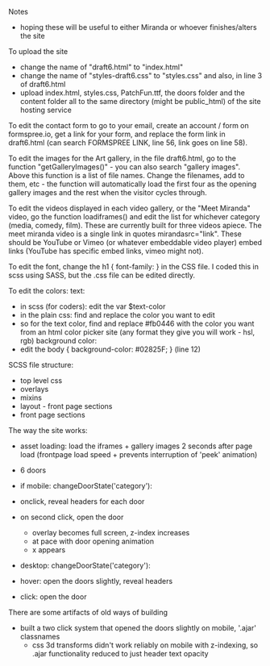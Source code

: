 Notes
- hoping these will be useful to either Miranda or whoever finishes/alters the site

To upload the site
- change the name of "draft6.html" to "index.html"
- change the name of "styles-draft6.css" to "styles.css" and also, in line 3 of draft6.html
- upload index.html, styles.css, PatchFun.ttf, the doors folder and the content folder all to the same directory (might be public_html) of the site hosting service

To edit the contact form to go to your email, create an account / form on formspree.io, get a link for your form, and replace the form link in draft6.html (can search FORMSPREE LINK, line 56, link goes on line 58).

To edit the images for the Art gallery, in the file draft6.html, go to the function "getGalleryImages()" - you can also search "gallery images". Above this function is a list of file names. Change the filenames, add to them, etc - the function will automatically load the first four as the opening gallery images and the rest when the visitor cycles through.

To edit the videos displayed in each video gallery, or the "Meet Miranda" video, go the function loadiframes() and edit the list for whichever category (media, comedy, film). These are currently built for three videos apiece. The meet miranda video is a single link in quotes mirandasrc="link". These should be YouTube or Vimeo (or whatever embeddable video player) embed links (YouTube has specific embed links, vimeo might not).

To edit the font, change the h1 { font-family: } in the CSS file. I coded this in scss using SASS, but the .css file can be edited directly.

To edit the colors:
text: 
- in scss (for coders): edit the var $text-color
- in the plain css: find and replace the color you want to edit
- so for the text color, find and replace #fb0446 with the color you want from an html color picker site (any format they give you will work - hsl, rgb)
background color:
- edit the body { background-color: #02825F; } (line 12)

SCSS file structure:
- top level css
- overlays
- mixins
- layout - front page sections
- front page sections 


The way the site works:
- asset loading: load the iframes + gallery images 2 seconds after page load (frontpage load speed + prevents interruption of 'peek' animation)

- 6 doors
- if mobile:
changeDoorState('category'):
- onclick, reveal headers for each door
- on second click, open the door
	- overlay becomes full screen, z-index increases
	- at pace with door opening animation
	- x appears

- desktop:
changeDoorState('category'):
- hover: open the doors slightly, reveal headers
- click: open the door


There are some artifacts of old ways of building
- built a two click system that opened the doors slightly on mobile, '.ajar' classnames
	- css 3d transforms didn't work reliably on mobile with z-indexing, so .ajar functionality reduced to just header text opacity
